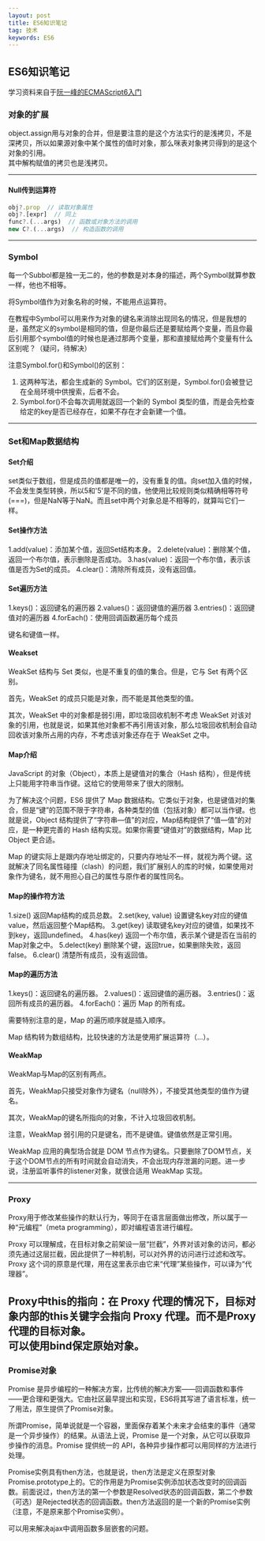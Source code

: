 ```yaml
---
layout: post
title: ES6知识笔记
tag: 技术
keywords: ES6
---
```


## ES6知识笔记

学习资料来自于[阮一峰的ECMAScript6入门](http://es6.ruanyifeng.com/)

### 对象的扩展

object.assign用与对象的合并，但是要注意的是这个方法实行的是浅拷贝，不是深拷贝，所以如果源对象中某个属性的值时对象，那么咪表对象拷贝得到的是这个对象的引用。  
其中解构赋值的拷贝也是浅拷贝。



---

#### Null传到运算符

```javascript
obj?.prop  // 读取对象属性
obj?.[expr]  // 同上
func?.(...args)  // 函数或对象方法的调用
new C?.(...args)  // 构造函数的调用
```

---

### Symbol

每一个Subbol都是独一无二的，他的参数是对本身的描述，两个Symbol就算参数一样，他也不相等。

将Symbol值作为对象名称的时候，不能用点运算符。

在教程中Symbol可以用来作为对象的键名来消除出现同名的情况，但是我想的是，虽然定义的symbol是相同的值，但是你最后还是要赋给两个变量，而且你最后引用那个symbol值的时候也是通过那两个变量，那和直接赋给两个变量有什么区别呢？（疑问，待解决）

注意Symbol.for()和Symbol()的区别：
1. 这两种写法，都会生成新的 Symbol。它们的区别是，Symbol.for()会被登记在全局环境中供搜索，后者不会。
2. Symbol.for()不会每次调用就返回一个新的 Symbol 类型的值，而是会先检查给定的key是否已经存在，如果不存在才会新建一个值。
---



### Set和Map数据结构

#### Set介绍

set类似于数组，但是成员的值都是唯一的，没有重复的值。向set加入值的时候，不会发生类型转换，所以5和'5'是不同的值，他使用比较规则类似精确相等符号(===)，但是NaN等于NaN。而且set中两个对象总是不相等的，就算叫它们一样。

#### Set操作方法

1.add(value)：添加某个值，返回Set结构本身。
2.delete(value)：删除某个值，返回一个布尔值，表示删除是否成功。
3.has(value)：返回一个布尔值，表示该值是否为Set的成员。
4.clear()：清除所有成员，没有返回值。

#### Set遍历方法

1.keys()：返回键名的遍历器
2.values()：返回键值的遍历器
3.entries()：返回键值对的遍历器
4.forEach()：使用回调函数遍历每个成员

键名和键值一样。

#### Weakset

WeakSet 结构与 Set 类似，也是不重复的值的集合。但是，它与 Set 有两个区别。

首先，WeakSet 的成员只能是对象，而不能是其他类型的值。

其次，WeakSet 中的对象都是弱引用，即垃圾回收机制不考虑 WeakSet 对该对象的引用，也就是说，如果其他对象都不再引用该对象，那么垃圾回收机制会自动回收该对象所占用的内存，不考虑该对象还存在于 WeakSet 之中。

#### Map介绍

JavaScript 的对象（Object），本质上是键值对的集合（Hash 结构），但是传统上只能用字符串当作键。这给它的使用带来了很大的限制。

为了解决这个问题，ES6 提供了 Map 数据结构。它类似于对象，也是键值对的集合，但是“键”的范围不限于字符串，各种类型的值（包括对象）都可以当作键。也就是说，Object 结构提供了“字符串—值”的对应，Map结构提供了“值—值”的对应，是一种更完善的 Hash 结构实现。如果你需要“键值对”的数据结构，Map 比 Object 更合适。

Map 的键实际上是跟内存地址绑定的，只要内存地址不一样，就视为两个键。这就解决了同名属性碰撞（clash）的问题，我们扩展别人的库的时候，如果使用对象作为键名，就不用担心自己的属性与原作者的属性同名。

#### Map的操作符方法

1.size() 返回Map结构的成员总数。
2.set(key, value) 设置键名key对应的键值value，然后返回整个Map结构。
3.get(key) 读取键名key对应的键值，如果找不到key，返回undefined。
4.has(key) 返回一个布尔值，表示某个键是否在当前的Map对象之中。
5.delect(key) 删除某个键，返回true，如果删除失败，返回false。
6.clear() 清楚所有成员，没有返回值。

#### Map的遍历方法

1.keys()：返回键名的遍历器。
2.values()：返回键值的遍历器。
3.entries()：返回所有成员的遍历器。
4.forEach()：遍历 Map 的所有成。

需要特别注意的是，Map 的遍历顺序就是插入顺序。

Map 结构转为数组结构，比较快速的方法是使用扩展运算符（...）。

#### WeakMap

WeakMap与Map的区别有两点。

首先，WeakMap只接受对象作为键名（null除外），不接受其他类型的值作为键名。

其次，WeakMap的键名所指向的对象，不计入垃圾回收机制。

注意，WeakMap 弱引用的只是键名，而不是键值。键值依然是正常引用。

WeakMap 应用的典型场合就是 DOM 节点作为键名。只要删除了DOM节点，关于这个DOM节点的所有时间就会自动消失，不会出现内存泄漏的问题。进一步说，注册监听事件的listener对象，就很合适用 WeakMap 实现。

---

### Proxy

Proxy用于修改某些操作的默认行为，等同于在语言层面做出修改，所以属于一种“元编程”（meta programming），即对编程语言进行编程。

Proxy 可以理解成，在目标对象之前架设一层“拦截”，外界对该对象的访问，都必须先通过这层拦截，因此提供了一种机制，可以对外界的访问进行过滤和改写。Proxy 这个词的原意是代理，用在这里表示由它来“代理”某些操作，可以译为“代理器”。

Proxy中this的指向：在 Proxy 代理的情况下，目标对象内部的this关键字会指向 Proxy 代理。而不是Proxy代理的目标对象。  
可以使用bind保定原始对象。
---

### Promise对象

Promise 是异步编程的一种解决方案，比传统的解决方案——回调函数和事件——更合理和更强大。它由社区最早提出和实现，ES6将其写进了语言标准，统一了用法，原生提供了Promise对象。

所谓Promise，简单说就是一个容器，里面保存着某个未来才会结束的事件（通常是一个异步操作）的结果。从语法上说，Promise 是一个对象，从它可以获取异步操作的消息。Promise 提供统一的 API，各种异步操作都可以用同样的方法进行处理。

Promise实例具有then方法，也就是说，then方法是定义在原型对象Promise.prototype上的。它的作用是为Promise实例添加状态改变时的回调函数。前面说过，then方法的第一个参数是Resolved状态的回调函数，第二个参数（可选）是Rejected状态的回调函数。then方法返回的是一个新的Promise实例（注意，不是原来那个Promise实例）。

可以用来解决ajax中调用函数多层嵌套的问题。





